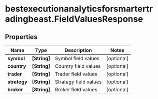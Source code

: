 # bestexecutionanalyticsforsmartertradingbeast.FieldValuesResponse

## Properties

Name | Type | Description | Notes
------------ | ------------- | ------------- | -------------
**symbol** | **[String]** | Symbol field values | [optional] 
**country** | **[String]** | Country field values | [optional] 
**trader** | **[String]** | Trader field values | [optional] 
**strategy** | **[String]** | Strategy field values | [optional] 
**broker** | **[String]** | Broker field values | [optional] 



